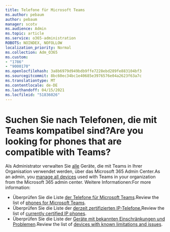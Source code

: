 ```yaml
---
title: Telefone für Microsoft Teams
ms.author: pebaum
author: pebaum
manager: scotv
ms.audience: Admin
ms.topic: article
ms.service: o365-administration
ROBOTS: NOINDEX, NOFOLLOW
localization_priority: Normal
ms.collection: Adm_O365
ms.custom:
- "1786"
- "9000170"
ms.openlocfilehash: 3a8b6979d949bdb9ffe7228ebd289fe883104bf3
ms.sourcegitcommit: 8bc60ec34bc1e40685e3976576e04a2623f63a7c
ms.translationtype: MT
ms.contentlocale: de-DE
ms.lasthandoff: 04/15/2021
ms.locfileid: "51836026"
---
```

# <a name="are-you-looking-for-phones-that-are-compatible-with-teams"></a><span data-ttu-id="04b0e-102">Suchen Sie nach Telefonen, die mit Teams kompatibel sind?</span><span class="sxs-lookup"><span data-stu-id="04b0e-102">Are you looking for phones that are compatible with Teams?</span></span>

<span data-ttu-id="04b0e-103">Als Administrator verwalten Sie [alle](https://docs.microsoft.com/microsoftteams/device-management) Geräte, die mit Teams in Ihrer Organisation verwendet werden, über das Microsoft 365 Admin Center.</span><span class="sxs-lookup"><span data-stu-id="04b0e-103">As an admin, you [manage all devices](https://docs.microsoft.com/microsoftteams/device-management) used with Teams in your organization from the Microsoft 365 admin center.</span></span> <span data-ttu-id="04b0e-104">Weitere Informationen:</span><span class="sxs-lookup"><span data-stu-id="04b0e-104">For more information:</span></span> 

- <span data-ttu-id="04b0e-105">Überprüfen Sie die Liste [der Telefone für Microsoft Teams](https://docs.microsoft.com/microsoftteams/phones-for-teams).</span><span class="sxs-lookup"><span data-stu-id="04b0e-105">Review the list of [phones for Microsoft Teams](https://docs.microsoft.com/microsoftteams/phones-for-teams).</span></span> 
- <span data-ttu-id="04b0e-106">Überprüfen Sie die Liste der [derzeit zertifizierten IP-Telefone.](https://docs.microsoft.com/microsoftteams/teams-ip-phones#currently-certified-ip-phones)</span><span class="sxs-lookup"><span data-stu-id="04b0e-106">Review the list of [currently certified IP phones](https://docs.microsoft.com/microsoftteams/teams-ip-phones#currently-certified-ip-phones).</span></span> 
- <span data-ttu-id="04b0e-107">Überprüfen Sie die Liste der [Geräte mit bekannten Einschränkungen und Problemen](https://support.office.com/article/control-calls-using-a-headset-in-teams-65d6e104-444d-4013-b8c2-f11317dd69a8).</span><span class="sxs-lookup"><span data-stu-id="04b0e-107">Review the list of [devices with known limitations and issues](https://support.office.com/article/control-calls-using-a-headset-in-teams-65d6e104-444d-4013-b8c2-f11317dd69a8).</span></span> 